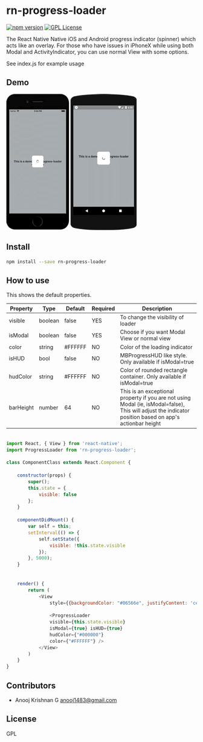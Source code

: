 # rn-progress-loader

[![npm version](https://badge.fury.io/js/rn-progress-loader.svg)](https://badge.fury.io/js/rn-progress-loader)
[![GPL License][license-image]][license-url]

The React Native Native iOS and Android progress indicator (spinner) which acts like an overlay. 
For those who have issues in iPhoneX while using both Modal and ActivityIndicator, you can use normal View with some options.

See index.js for example usage

## Demo

![react-native-smart-loading-spinner-overlay-preview-ios][1]
![react-native-smart-loading-spinner-overlay-preview-android][2]



## Install
```bash
npm install --save rn-progress-loader
```

## How to use

This shows the default properties.

| Property      | Type           |   Default  | Required | Description  |
|---------------|----------------|------------|----------|---------------|
| visible       |   boolean      |  false     |    YES      | To change the visibility of loader|
| isModal       |   boolean      |  false     |    YES      | Choose if you want Modal View or normal view|
| color         |   string       |  #FFFFFF   |     NO       | Color of the loading indicator|
| isHUD         |   bool         |  false   |NO| MBProgressHUD like style. Only available if isModal=true|
| hudColor      |   string       |  #FFFFFF   | NO |Color of rounded rectangle container. Only available if isModal=true |
| barHeight     |   number       | 64 | NO| This is an exceptional property if you are not using Modal (ie, isModal=false), This will adjust the indicator position based on app's actionbar height|

```js

import React, { View } from 'react-native';
import ProgressLoader from 'rn-progress-loader';

class ComponentClass extends React.Component {

    constructor(props) {
        super();
        this.state = {
            visible: false
        };
    }

    componentDidMount() {
        var self = this;
        setInterval(() => {
            self.setState({
                visible: !this.state.visible
            });
        }, 5000);
    }


    render() {
        return (
            <View
                style={{backgroundColor: "#06566e", justifyContent: 'center', alignItems: 'center', flex: 1}}>

                <ProgressLoader
                visible={this.state.visible}
                isModal={true} isHUD={true}
                hudColor={"#000000"}
                color={"#FFFFFF"} />
            </View>
        )
    }
}
```



## Contributors

* Anooj Krishnan G <anooj1483@gmail.com>


License
----
GPL

[license-image]: http://img.shields.io/badge/license-GPL-blue.svg?style=flat
[npm-image]: http://img.shields.io/npm/v/rn-progess-loader.svg?style=flat
[npm-url]: https://img.shields.io/badge/npm-v1.0-green.svg
[license-image]: http://img.shields.io/badge/license-MIT-blue.svg?style=flat
[license-url]: LICENSE
[npm-downloads]: http://img.shields.io/npm/anooj1483/rn-progess-loader.svg?style=flat
[1]: https://github.com/anooj1483/rn-progress-loader/blob/master/demo/iphone_hud.gif
[2]: https://github.com/anooj1483/rn-progress-loader/blob/master/demo/android_hud.gif